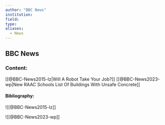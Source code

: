```yaml
---
author: "BBC News"
institution:
field:
type:
aliases:
  - News
---
```


## BBC News

### Content:
[[@BBC-News2015-lz|Will A Robot Take Your Job?]]
[[@BBC-News2023-wp|New RAAC Schools List Of Buildings With Unsafe Concrete]]

#### Bibliography:

![[@BBC-News2015-lz]]

![[@BBC-News2023-wp]]
